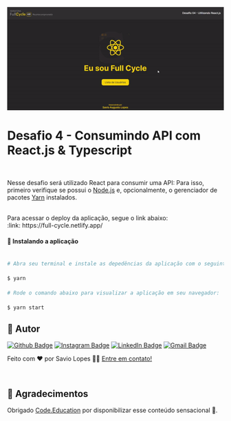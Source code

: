 <a href="https://full-cycle.netlify.app/" target="_blank">
  <img alt="fullcycle" title="fullcycle" src="./assets/01.gif" width="600px" />
</a>
  
# Desafio 4 - Consumindo API com React.js & Typescript

<br>

Nesse desafio será utilizado React para consumir uma API:
Para isso, primeiro verifique se possui o [Node.js](https://nodejs.org/en/) e, opcionalmente, o gerenciador de pacotes [Yarn](https://yarnpkg.com) instalados.

<br>
Para acessar o deploy da aplicação, segue o link abaixo:<br>
:link: https://full-cycle.netlify.app/
<br>

#### 🧭 Instalando a aplicação

```bash

# Abra seu terminal e instale as depedências da aplicação com o seguinte comando:

$ yarn

# Rode o comando abaixo para visualizar a aplicação em seu navegador:

$ yarn start

```

## 🦸 Autor

[![Github Badge](https://img.shields.io/badge/-Github-373737?style=flat&logo=Github&logoColor=white)](https://github.com/savio-2-lopes)
[![Instagram Badge](https://img.shields.io/badge/-Instagram-8a3ab9?style=flat&logo=instagram&logoColor=white)](https://www.instagram.com/savioaugulopes/)
[![LinkedIn Badge](https://img.shields.io/badge/-LinkedIn-blue?style=flat&logo=linkedin&logoColor=white)](https://www.linkedin.com/in/savio-lopes/)
[![Gmail Badge](https://img.shields.io/badge/-Gmail-c14438?style=flat&logo=gmail&logoColor=white)](mailto:savio.dev.lopes@gmail.com)

Feito com ❤️ por Savio Lopes 👋🏽 [Entre em contato!](https://www.linkedin.com/in/savio-lopes/)

<br>

## 💙 Agradecimentos

Obrigado [Code.Education](https://code.education.com.br/) por disponibilizar esse conteúdo sensacional 🚀.
